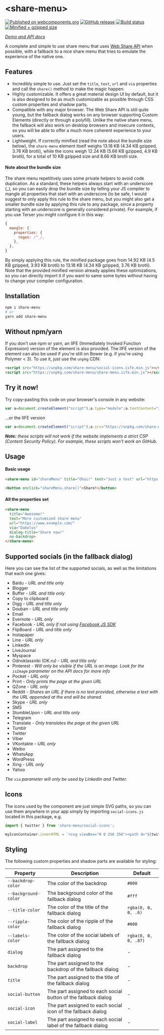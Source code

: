 # \<share-menu\>
[![Published on webcomponents.org](https://img.shields.io/badge/webcomponents.org-published-blue.svg)](https://www.webcomponents.org/element/share-menu)
[![GitHub release](https://img.shields.io/github/release/Dabolus/share-menu/all.svg)](https://github.com/Dabolus/share-menu)
[![Build status](https://github.com/Dabolus/share-menu/workflows/Lint%2C%20test%20and%20build/badge.svg)](https://github.com/Dabolus/share-menu/actions?query=workflow%3A%22Lint%2C+test+and+build%22)
[![Minified + gzipped size](https://img.shields.io/bundlephobia/minzip/share-menu.svg)](https://bundlephobia.com/result?p=share-menu)

_[Demo and API docs](https://www.webcomponents.org/element/share-menu)_

A complete and simple to use share menu that uses 
[Web Share API](https://developers.google.com/web/updates/2016/10/navigator-share) 
when possible, with a fallback to a nice share menu that tries to emulate the 
experience of the native one.

## Features
- Incredibly simple to use. Just set the `title`, `text`, `url` and `via` 
  properties and call the `share()` method to make the magic happen.
- Highly customizable. It offers a great material design UI by default, but 
  it is also designed to be as much customizable as possible through CSS custom 
  properties and shadow parts.
- Compatible with any major browser. The Web Share API is still quite young, but 
  the fallback dialog works on any browser supporting Custom Elements (directly 
  or through a polyfill). Unlike the native share menu, the fallback will also 
  work on desktop browsers and insecure contexts, so you will be able to offer 
  a much more coherent experience to your users.
- Lightweight. If correctly minified (read the note about the bundle size below), 
  the `share-menu` element itself weighs 13.18 KB (4.34 KB gzipped, 3.76 KB brotli), 
  while the icons weigh 12.24 KB (5.66 KB gzipped, 4.9 KB brotli), for a total of 
  10 KB gzipped size and 8.66 KB brotli size.

#### Note about the bundle size
The share menu repetitively uses some private helpers to avoid code duplication. 
As a standard, these helpers always start with an underscore (_), so you can easily 
drop the bundle size by telling your JS compiler to mangle all properties that start 
with an underscore (to be safe, I would suggest to only apply this rule to the share 
menu, but you might also get a smaller bundle size by applying this rule to any package, 
since a property starting with an underscore is generally considered private). 
For example, if you use Terser you might configure it in this way:
```js
{
  mangle: {
    properties: {
      regex: /^_/,
    },
  },
}
```
By simply applying this rule, the minified package goes from 14.92 KB 
(4.5 KB gzipped, 3.93 KB brotli) to 13.18 KB (4.34 KB gzipped, 3.76 KB brotli). 
Note that the provided minified version already applies these optimizations, so you can 
directly import it if you want to same some bytes without having to change your compiler 
configuration.

## Installation
```bash
npm i share-menu
# or
yarn add share-menu
```

## Without npm/yarn
If you don't use npm or yarn, an IIFE (Immediately Invoked Function Expression) 
version of the element is also provided. The IIFE version of the element can 
also be used if you're still on Bower  (e.g. if you're using Polymer < 3). To 
use it, just use the `unpkg` CDN:

```html
<script src="https://unpkg.com/share-menu/social-icons.iife.min.js"></script>
<script src="https://unpkg.com/share-menu/share-menu.iife.min.js"></script>
```

## Try it now!
Try copy-pasting this code on your browser's console in any website:
```js
var a=document.createElement("script");a.type="module";a.textContent="import'https://unpkg.com/share-menu/share-menu.min.js';var a=document.createElement('share-menu');document.body.appendChild(a),a.share()";document.head.appendChild(a);
```
...or the IIFE version
```js
var a=document.createElement("script");a.src="https://unpkg.com/share-menu/share-menu.iife.min.js";a.onload=()=>{var c=document.createElement("share-menu");document.body.appendChild(c);c.share()};var b=document.createElement("script");b.src="https://unpkg.com/share-menu/social-icons.iife.min.js";b.onload=()=>document.head.appendChild(a);document.head.appendChild(b);
```
_**Note:** these scripts will not work if the website implements a strict CSP 
(Content Security Policy). For example, these scripts won't work on GitHub._

## Usage
#### Basic usage
```html
<share-menu id="shareMenu" title="Ohai!" text="Just a test" url="https://www.example.com/"></share-menu>

<button onclick="shareMenu.share()">Share!</button>
```
#### All the properties set
```html
<share-menu
  title="Awesome!"
  text="More customized share menu"
  url="https://www.example.com/"
  via="Dabolus"
  dialog-title="Share now!"
  no-backdrop>
</share-menu>
```

## Supported socials (in the fallback dialog)
Here you can see the list of the supported socials, as well as the limitations 
that each one gives:

 - Baidu - _URL and title only_
 - Blogger
 - Buffer - _URL and title only_
 - Copy to clipboard
 - Digg - _URL and title only_
 - Douban - _URL and title only_
 - Email
 - Evernote - _URL only_
 - Facebook - _URL only if not using [Facebook JS SDK](https://developers.facebook.com/docs/javascript)_
 - FlipBoard - _URL and title only_
 - Instapaper
 - Line - _URL only_
 - LinkedIn
 - LiveJournal
 - Myspace
 - Odnoklassniki (OK.ru) - _URL and title only_
 - Pinterest - _Will only be visible if the URL is an image. Look for the `isImage` parameter on the API docs for more info_
 - Pocket - _URL only_
 - Print - _Only prints the page at the given URL_
 - QZone - _URL only_
 - Reddit - _Shares an URL if there is no text provided, otherwise a text with the URL appended at the end will be shared._ 
 - Skype - _URL only_
 - SMS
 - StumbleUpon - _URL and title only_
 - Telegram
 - Translate - _Only translates the page at the given URL_
 - Tumblr
 - Twitter
 - Viber
 - VKontakte - _URL only_
 - Weibo
 - WhatsApp
 - WordPress
 - Xing - _URL only_
 - Yahoo

_The `via` parameter will only be used by LinkedIn and Twitter._

## Icons
The icons used by the component are just simple SVG paths, so you can use them anywhere in your app simply by importing 
`social-icons.js` located in this package, e.g.

```js
import { twitter } from 'share-menu/social-icons';

myIconContainer.innerHTML = `<svg viewBox="0 0 256 256"><path d="${twitter}"/></svg>`;
```

## Styling
The following custom properties and shadow parts are available for styling:

| Property             | Description                                                       | Default              |
| -------------------- | ----------------------------------------------------------------- | -------------------- |
| `--backdrop-color`   | The color of the backdrop                                         | `#000`               |
| `--background-color` | The background color of the fallback dialog                       | `#fff`               |
| `--title-color`      | The color of the title of the fallback dialog                     | `rgba(0, 0, 0, .6)`  |
| `--ripple-color`     | The color of the ripple of the fallback dialog                    | `#000`               |
| `--labels-color`     | The color of the social labels of the fallback dialog             | `rgba(0, 0, 0, .87)` |
| `dialog`             | The part assigned to the fallback dialog                          | -                    |
| `backdrop`           | The part assigned to the backdrop of the fallback dialog          | -                    |
| `title`              | The part assigned to the title of the fallback dialog             | -                    |
| `social-button`      | The part assigned to each social button of the fallback dialog    | -                    |
| `social-icon`        | The part assigned to each social icon of the fallback dialog      | -                    |
| `social-label`       | The part assigned to each social label of the fallback dialog     | -                    |
